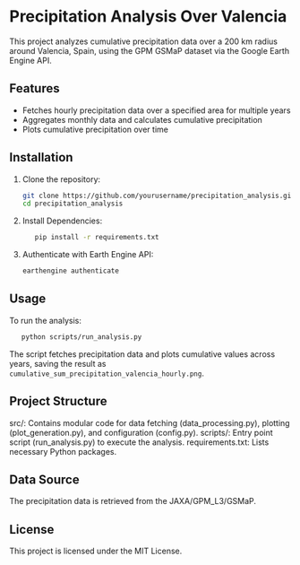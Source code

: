 # Precipitation Analysis Over Valencia

This project analyzes cumulative precipitation data over a 200 km radius around Valencia, Spain, using the GPM GSMaP dataset via the Google Earth Engine API.

## Features
- Fetches hourly precipitation data over a specified area for multiple years
- Aggregates monthly data and calculates cumulative precipitation
- Plots cumulative precipitation over time

## Installation

1. Clone the repository:

   ```bash
   git clone https://github.com/yourusername/precipitation_analysis.git
   cd precipitation_analysis
   ```
2. Install Dependencies:
   
   ```bash
      pip install -r requirements.txt
   ```

3. Authenticate with Earth Engine API:
   ```bash
   earthengine authenticate
   ```

## Usage

To run the analysis:

```bash
   python scripts/run_analysis.py
```

The script fetches precipitation data and plots cumulative values across years, saving the result as `cumulative_sum_precipitation_valencia_hourly.png`.

## Project Structure

src/: Contains modular code for data fetching (data_processing.py), plotting (plot_generation.py), and configuration (config.py).
scripts/: Entry point script (run_analysis.py) to execute the analysis.
requirements.txt: Lists necessary Python packages.


## Data Source

The precipitation data is retrieved from the JAXA/GPM_L3/GSMaP.

## License

This project is licensed under the MIT License.
